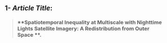 ## 1- *Article Title*:
> ###                         **Spatiotemporal Inequality at Multiscale with Nighttime Lights Satellite Imagery: A Redistribution from Outer Space **.
